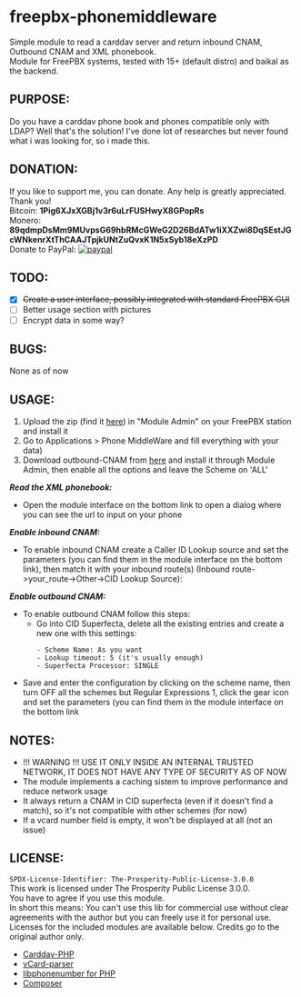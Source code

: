 # freepbx-phonemiddleware
Simple module to read a carddav server and return inbound CNAM, Outbound CNAM and XML phonebook.<br>
Module for FreePBX systems, tested with 15+ (default distro) and baikal as the backend.

## PURPOSE:
Do you have a carddav phone book and phones compatible only with LDAP? Well that's the solution! I've done lot of researches but never found what i was looking for, so i made this.

## DONATION:
If you like to support me, you can donate. Any help is greatly appreciated. Thank you!<br>
Bitcoin: <b>1Pig6XJxXGBj1v3r6uLrFUSHwyX8GPopRs</b>
<br>
Monero: <b>89qdmpDsMm9MUvpsG69hbRMcGWeG2D26BdATw1iXXZwi8DqSEstJGcWNkenrXtThCAAJTpjkUNtZuQvxK1N5xSyb18eXzPD</b>
<br>
Donate to PayPal: [![paypal](https://www.paypalobjects.com/en_US/i/btn/btn_donateCC_LG.gif)](https://www.paypal.com/donate?hosted_button_id=JG8QUZPEH3KBG)

## TODO:
- [x] ~~Create a user interface, possibly integrated with standard FreePBX GUI~~
- [ ] Better usage section with pictures
- [ ] Encrypt data in some way?

## BUGS:
None as of now

## USAGE:
1. Upload the zip (find it [here](https://github.com/Massi-X/freepbx-phonemiddleware/releases)) in "Module Admin" on your FreePBX station and install it
2. Go to Applications > Phone MiddleWare and fill everything with your data)
3. Download outbound-CNAM from [here](http://pbxossa.org/files/outcnam/) and install it through Module Admin, then enable all the options and leave the Scheme on 'ALL'

_**Read the XML phonebook:**_
- Open the module interface on the bottom link to open a dialog where you can see the url to input on your phone

_**Enable inbound CNAM:**_
- To enable inbound CNAM create a Caller ID Lookup source and set the parameters (you can find them in the module interface on the bottom link), then match it with your inbound route(s) (Inbound route->your_route->Other->CID Lookup Source):

_**Enable outbound CNAM:**_
 - To enable outbound CNAM follow this steps:
    - Go into CID Superfecta, delete all the existing entries and create a new one with this settings:
      ```
      - Scheme Name: As you want
      - Lookup timeout: 5 (it's usually enough)
      - Superfecta Processor: SINGLE
      ```
  - Save and enter the configuration by clicking on the scheme name, then turn OFF all the schemes but Regular Expressions 1, click the gear icon and set the parameters (you can find them in the module interface on the bottom link

## NOTES:
- !!! WARNING !!! USE IT ONLY INSIDE AN INTERNAL TRUSTED NETWORK, IT DOES NOT HAVE ANY TYPE OF SECURITY AS OF NOW
- The module implements a caching sistem to improve performance and reduce network usage
- It always return a CNAM in CID superfecta (even if it doesn't find a match), so it's not compatible with other schemes (for now)
- If a vcard number field is empty, it won't be displayed at all (not an issue)

## LICENSE:
`SPDX-License-Identifier: The-Prosperity-Public-License-3.0.0`<br>
This work is licensed under The Prosperity Public License 3.0.0.<br>
You have to agree if you use this module.<br>
In short this means: You can't use this lib for commercial use without clear agreements with the author but you can freely use it for personal use.<br>
Licenses for the included modules are available below. Credits go to the original author only.<br>
- [Carddav-PHP](https://github.com/christian-putzke/CardDAV-PHP/)
- [vCard-parser](https://github.com/nuovo/vCard-parser/)
- [libphonenumber for PHP](https://github.com/giggsey/libphonenumber-for-php/)
- [Composer](https://github.com/composer/composer/)
